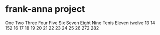 # frank-anna project
One
Two
Three
Four
Five
Six
Seven
Eight
Nine
Tenis 
Eleven
twelve
13 
14
152
16
17
18
19
20
21
22
23
24
25
26
272
282
